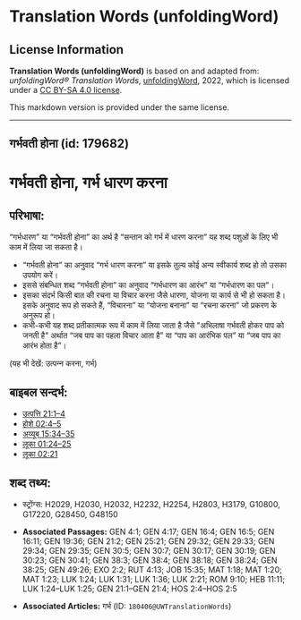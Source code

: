# Translation Words (unfoldingWord)

## License Information

**Translation Words (unfoldingWord)** is based on and adapted from: _unfoldingWord® Translation Words_, [unfoldingWord](https://unfoldingword.org/utw), 2022, which is licensed under a [CC BY-SA 4.0 license](https://creativecommons.org/licenses/by-sa/4.0/legalcode.en).

This markdown version is provided under the same license.



--------------------------------

## गर्भवती होना (id: 179682)

गर्भवती होना, गर्भ धारण करना
============================

परिभाषा:
--------

“गर्भधारण” या “गर्भवती होना” का अर्थ है “सन्तान को गर्भ में धारण करना” यह शब्द पशुओं के लिए भी काम में लिया जा सकता है।

* “गर्भवती होना” का अनुवाद “गर्भ धारण करना” या इसके तुल्य कोई अन्य स्वीकार्य शब्द हो तो उसका उपयोग करें।
* इससे संबन्धित शब्द “गर्भवती होना” का अनुवाद “गर्भधारण का आरंभ” या “गर्भधारण का पल”।
* इसका संदर्भ किसी बात की रचना या विचार करना जैसे धारणा, योजना या कार्य से भी हो सकता है। इसके अनुवाद रूप हो सकते हैं, “विचारना” या “योजना बनाना” या “रचना करना” जो प्रकरण के अनुरूप हो।
* कभी\-कभी यह शब्द प्रतीकात्मक रूप में काम में लिया जाता है जैसे "अभिलाषा गर्भवती होकर पाप को जनती है" अर्थात “जब पाप का पहला विचार आता है” या “पाप का आरंभिक पल” या “जब पाप का आरंभ होता है”।

(यह भी देखें: उत्‍पन्‍न करना, गर्भ)

बाइबल सन्दर्भ:
--------------

* [उत्पत्ति 21:1–4](https://ref.ly/Gen21:1-Gen21:4)
* [होशे 02:4–5](https://ref.ly/Hos2:4-Hos2:5)
* [अय्यूब 15:34–35](https://ref.ly/Job15:34-Job15:35)
* [लूका 01:24–25](https://ref.ly/Luke1:24-Luke1:25)
* [लूका 02:21](https://ref.ly/Luke2:21)

शब्द तथ्य:
----------

* स्ट्रोंग्स: H2029, H2030, H2032, H2232, H2254, H2803, H3179, G10800, G17220, G28450, G48150

* **Associated Passages:** GEN 4:1; GEN 4:17; GEN 16:4; GEN 16:5; GEN 16:11; GEN 19:36; GEN 21:2; GEN 25:21; GEN 29:32; GEN 29:33; GEN 29:34; GEN 29:35; GEN 30:5; GEN 30:7; GEN 30:17; GEN 30:19; GEN 30:23; GEN 30:41; GEN 38:3; GEN 38:4; GEN 38:18; GEN 38:24; GEN 38:25; GEN 49:26; EXO 2:2; RUT 4:13; JOB 15:35; MAT 1:18; MAT 1:20; MAT 1:23; LUK 1:24; LUK 1:31; LUK 1:36; LUK 2:21; ROM 9:10; HEB 11:11; LUK 1:24–LUK 1:25; GEN 21:1–GEN 21:4; HOS 2:4–HOS 2:5
* **Associated Articles:** गर्भ (ID: `180406@UWTranslationWords`)

